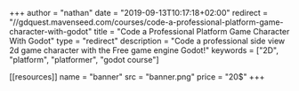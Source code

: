 +++
author = "nathan"
date = "2019-09-13T10:17:18+02:00"
redirect = "//gdquest.mavenseed.com/courses/code-a-professional-platform-game-character-with-godot"
title = "Code a Professional Platform Game Character With Godot"
type = "redirect"
description = "Code a professional side view 2d game character with the Free game engine Godot!"
keywords = ["2D", "platform", "platformer", "godot course"]

[[resources]]
  name = "banner"
  src = "banner.png"
price = "20$"
+++
